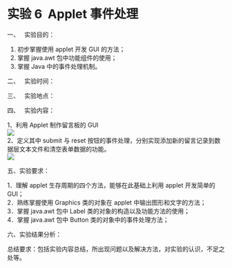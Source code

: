 # 实验 6  Applet 事件处理

一、   实验目的：

1. 初步掌握使用 applet 开发 GUI 的方法；
2. 掌握 java.awt 包中功能组件的使用；
3. 掌握 Java 中的事件处理机制。

二、   实验时间：

三、   实验地点：

四、   实验内容：

1、利用 Applet 制作留言板的 GUI  
![](https://cdn.nlark.com/yuque/0/2022/jpeg/23075474/1642758853072-003d428d-8dfb-42dc-a64d-370ad30c1b47.jpeg#height=326&width=432)  
2、定义其中 submit 与 reset 按钮的事件处理，分别实现添加新的留言记录到数据层文本文件和清空表单数据的功能。  
![](https://cdn.nlark.com/yuque/0/2022/png/23075474/1642758853600-fdc84d59-e0aa-4bb7-9bc7-bd26fe10561a.png#height=270&width=360)

五、实验要求：

1．理解 applet 生存周期的四个方法，能够在此基础上利用 applet 开发简单的 GUI；  
2．熟练掌握使用 Graphics 类的对象在 applet 中输出图形和文字的方法；  
3．掌握 java.awt 包中 Label 类的对象的构造以及功能方法的使用；  
4．掌握 java.awt 包中 Button 类的对象中的事件处理方法；

六、实验结果分析：

总结要求：包括实验内容总结，所出现问题以及解决方法，对实验的认识，不足之处等。
